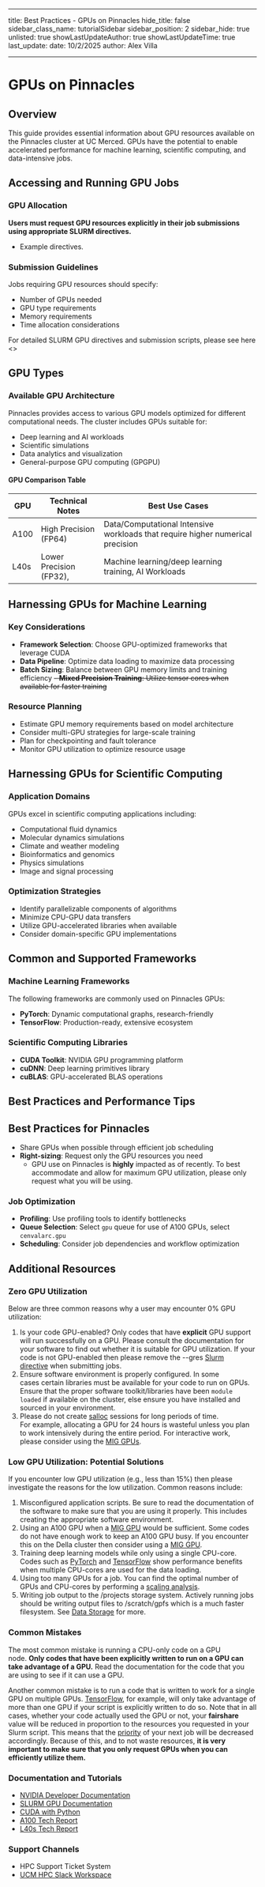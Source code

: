 
---
title: Best Practices - GPUs on Pinnacles
hide_title: false
sidebar_class_name: tutorialSidebar
sidebar_position: 2
sidebar_hide: true
unlisted: true
showLastUpdateAuthor: true
showLastUpdateTime: true
last_update:
  date: 10/2/2025
  author: Alex Villa

---

# GPUs on Pinnacles

## Overview

This guide provides essential information about GPU resources available on the Pinnacles cluster at UC Merced. GPUs have the potential to enable accelerated performance for machine learning, scientific computing, and data-intensive jobs.

## Accessing and Running GPU Jobs

### GPU Allocation

**Users must request GPU resources explicitly in their job submissions using appropriate SLURM directives.** 
- Example directives.

### Submission Guidelines

Jobs requiring GPU resources should specify:

- Number of GPUs needed
- GPU type requirements
- Memory requirements
- Time allocation considerations

For detailed SLURM GPU directives and submission scripts, please see here <>

## GPU Types

### Available GPU Architecture

Pinnacles provides access to various GPU models optimized for different computational needs. The cluster includes GPUs suitable for:

- Deep learning and AI workloads
- Scientific simulations
- Data analytics and visualization
- General-purpose GPU computing (GPGPU)


#### GPU Comparison Table

| GPU  | Technical Notes         | Best Use Cases                                                                 |
| ---- | ----------------------- | ------------------------------------------------------------------------------ |
| A100 | High Precision (FP64)   | Data/Computational Intensive workloads that require higher numerical precision |
| L40s | Lower Precision (FP32), | Machine learning/deep learning training, AI Workloads                          |


## Harnessing GPUs for Machine Learning

### Key Considerations

- **Framework Selection**: Choose GPU-optimized frameworks that leverage CUDA
- **Data Pipeline**: Optimize data loading to maximize data processing
- **Batch Sizing**: Balance between GPU memory limits and training efficiency
~~- **Mixed Precision Training**: Utilize tensor cores when available for faster training~~

### Resource Planning

- Estimate GPU memory requirements based on model architecture
- Consider multi-GPU strategies for large-scale training
- Plan for checkpointing and fault tolerance
- Monitor GPU utilization to optimize resource usage

## Harnessing GPUs for Scientific Computing

### Application Domains

GPUs excel in scientific computing applications including:

- Computational fluid dynamics
- Molecular dynamics simulations
- Climate and weather modeling
- Bioinformatics and genomics
- Physics simulations
- Image and signal processing

### Optimization Strategies

- Identify parallelizable components of algorithms
- Minimize CPU-GPU data transfers
- Utilize GPU-accelerated libraries when available
- Consider domain-specific GPU implementations

## Common and Supported Frameworks

### Machine Learning Frameworks

The following frameworks are commonly used on Pinnacles GPUs:

- **PyTorch**: Dynamic computational graphs, research-friendly
- **TensorFlow**: Production-ready, extensive ecosystem

### Scientific Computing Libraries

- **CUDA Toolkit**: NVIDIA GPU programming platform
- **cuDNN**: Deep learning primitives library
- **cuBLAS**: GPU-accelerated BLAS operations


## Best Practices and Performance Tips

##  Best Practices for Pinnacles

- Share GPUs when possible through efficient job scheduling
- **Right-sizing**: Request only the GPU resources you need
	- GPU use on Pinnacles is **highly** impacted as of recently. To best accommodate and allow for maximum GPU utilization, please only request what you will be using.

### Job Optimization

- **Profiling**: Use profiling tools to identify bottlenecks
- **Queue Selection**: Select `gpu` queue for use of A100 GPUs, select `cenvalarc.gpu`
- **Scheduling**: Consider job dependencies and workflow optimization
 
## Additional Resources

### Zero GPU Utilization
Below are three common reasons why a user may encounter 0% GPU utilization:

1. Is your code GPU-enabled? Only codes that have **explicit** GPU support will run successfully on a GPU. Please consult the documentation for your software to find out whether it is suitable for GPU utilization. If your code is not GPU-enabled then please remove the --gres [Slurm directive](https://researchcomputing.princeton.edu/support/knowledge-base/slurm) when submitting jobs.
2. Ensure software environment is properly configured. In some cases certain libraries must be available for your code to run on GPUs. Ensure that the proper software toolkit/libraries have been `module loaded` if available on the cluster, else ensure you have installed and sourced in your environment. 
3. Please do not create [salloc](https://researchcomputing.princeton.edu/support/knowledge-base/slurm#salloc) sessions for long periods of time. For example, allocating a GPU for 24 hours is wasteful unless you plan to work intensively during the entire period. For interactive work, please consider using the [MIG GPUs](https://researchcomputing.princeton.edu/systems/della#mig).

### Low GPU Utilization: Potential Solutions

If you encounter low GPU utilization (e.g., less than 15%) then please investigate the reasons for the low utilization. Common reasons include:

1. Misconfigured application scripts. Be sure to read the documentation of the software to make sure that you are using it properly. This includes creating the appropriate software environment.
2. Using an A100 GPU when a [MIG GPU](https://researchcomputing.princeton.edu/systems/della#gpus) would be sufficient. Some codes do not have enough work to keep an A100 GPU busy. If you encounter this on the Della cluster then consider using a [MIG GPU](https://researchcomputing.princeton.edu/systems/della#gpus).
3. Training deep learning models while only using a single CPU-core. Codes such as [PyTorch](https://researchcomputing.princeton.edu/support/knowledge-base/pytorch) and [TensorFlow](https://researchcomputing.princeton.edu/support/knowledge-base/tensorflow) show performance benefits when multiple CPU-cores are used for the data loading.
4. Using too many GPUs for a job. You can find the optimal number of GPUs and CPU-cores by performing a [scaling analysis](https://researchcomputing.princeton.edu/support/knowledge-base/scaling-analysis).
5. Writing job output to the /projects storage system. Actively running jobs should be writing output files to /scratch/gpfs which is a much faster filesystem. See [Data Storage](https://researchcomputing.princeton.edu/support/knowledge-base/data-storage) for more.

### Common Mistakes

The most common mistake is running a CPU-only code on a GPU node. **Only codes that have been explicitly written to run on a GPU can take advantage of a GPU.** Read the documentation for the code that you are using to see if it can use a GPU.

Another common mistake is to run a code that is written to work for a single GPU on multiple GPUs. [TensorFlow](https://researchcomputing.princeton.edu/support/knowledge-base/tensorflow), for example, will only take advantage of more than one GPU if your script is explicitly written to do so. Note that in all cases, whether your code actually used the GPU or not, your **fairshare** value will be reduced in proportion to the resources you requested in your Slurm script. This means that the [priority](https://researchcomputing.princeton.edu/support/knowledge-base/job-priority) of your next job will be decreased accordingly. Because of this, and to not waste resources, **it is very important to make sure that you only request GPUs when you can efficiently utilize them.**

### Documentation and Tutorials

- [NVIDIA Developer Documentation](https://docs.nvidia.com/)
- [SLURM GPU Documentation](https://slurm.schedmd.com/gres.html)
- [CUDA with Python](https://developer.nvidia.com/cuda-python)
- [A100 Tech Report](https://www.nvidia.com/en-us/data-center/a100/)
- [L40s Tech Report](https://www.nvidia.com/en-us/data-center/a100/)
### Support Channels

- HPC Support Ticket System
- [UCM HPC Slack Workspace](https://ucmhpcclusters.slack.com/)

